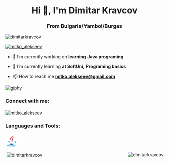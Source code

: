 <h1 align="center">Hi 👋, I'm Dimitar Kravcov</h1>
<h3 align="center">From Bulgaria/Yambol/Burgas</h3>

<p align="left"> <img src="https://komarev.com/ghpvc/?username=dimitarkravcov&label=Profile%20views&color=0e75b6&style=flat" alt="dimitarkravcov" /> </p>

<p align="left"> <a href="https://twitter.com/mitko_alekseev" target="blank"><img src="https://img.shields.io/twitter/follow/mitko_alekseev?logo=twitter&style=for-the-badge" alt="mitko_alekseev" /></a> </p>

- 🔭 I’m currently working on **learning Java programing**

- 🌱 I’m currently learning **at SoftUni, Programing basics**

- 📫 How to reach me **mitko.alekseev@gmail.com**

![giphy](https://user-images.githubusercontent.com/96549522/196566407-c7db65eb-d9b0-4503-ad8f-964422d5a421.gif)

<h3 align="left">Connect with me:</h3>
<p align="left">
<a href="https://twitter.com/mitko_alekseev" target="blank"><img align="center" src="https://raw.githubusercontent.com/rahuldkjain/github-profile-readme-generator/master/src/images/icons/Social/twitter.svg" alt="mitko_alekseev" height="30" width="40" /></a>
</p>

<h3 align="left">Languages and Tools:</h3>
<p align="left"> <a href="https://www.java.com" target="_blank" rel="noreferrer"> <img src="https://raw.githubusercontent.com/devicons/devicon/master/icons/java/java-original.svg" alt="java" width="40" height="40"/> </a> </p>

<p><img align="right" src="https://github-readme-stats.vercel.app/api/top-langs?username=dimitarkravcov&show_icons=true&locale=en&layout=compact" alt="dimitarkravcov" /></p>

<p>&nbsp;<img align="center" src="https://github-readme-stats.vercel.app/api?username=dimitarkravcov&show_icons=true&locale=en" alt="dimitarkravcov" /></p>

